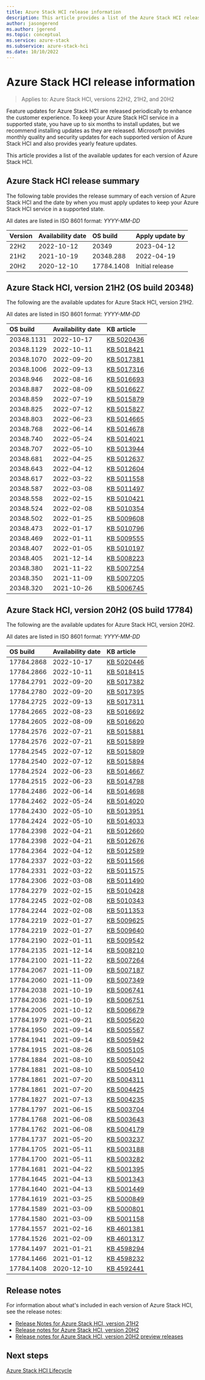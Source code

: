 ```yaml
---
title: Azure Stack HCI release information
description: This article provides a list of the Azure Stack HCI releases, including monthly updates, and corresponding OS builds.
author: jasongerend
ms.author: jgerend
ms.topic: conceptual
ms.service: azure-stack
ms.subservice: azure-stack-hci
ms.date: 10/10/2022
---
```


# Azure Stack HCI release information

> Applies to: Azure Stack HCI, versions 22H2, 21H2, and 20H2

Feature updates for Azure Stack HCI are released periodically to enhance the customer experience. To keep your Azure Stack HCI service in a supported state, you have up to six months to install updates, but we recommend installing updates as they are released. Microsoft provides monthly quality and security updates for each supported version of Azure Stack HCI and also provides yearly feature updates.

This article provides a list of the available updates for each version of Azure Stack HCI.  

## Azure Stack HCI release summary

The following table provides the release summary of each version of Azure Stack HCI and the date by when you must apply updates to keep your Azure Stack HCI service in a supported state.

All dates are listed in ISO 8601 format: *YYYY-MM-DD*

| **Version** | **Availability date** | **OS build**      | **Apply update by** |
|:------------|:----------------------|:------------------|:-------------------------|
| 22H2        | 2022-10-12            | 20349             | 2023-04-12               |
| 21H2        | 2021-10-19            | 20348.288         | 2022-04-19               |
| 20H2        | 2020-12-10            | 17784.1408        | Initial release          |

## Azure Stack HCI, version 21H2 (OS build 20348)

The following are the available updates for Azure Stack HCI, version 21H2.

All dates are listed in ISO 8601 format: *YYYY-MM-DD*

| **OS build** | **Availability date** | **KB article**                                           |
|:------------ |:----------------------|:---------------------------------------------------------|
| 20348.1131   | 2022-10-17            | [KB 5020436](https://support.microsoft.com/topic/c83f50da-9017-4755-93fe-00ddf27147da)  |
| 20348.1129   | 2022-10-11            | [KB 5018421](https://support.microsoft.com/topic/5173f8dc-29de-48ad-9763-9239f5257d62)  |
| 20348.1070   | 2022-09-20            | [KB 5017381](https://support.microsoft.com/topic/b58ee96f-7ddb-4cfe-870e-5047cf2dd52d)  |
| 20348.1006   | 2022-09-13            | [KB 5017316](https://support.microsoft.com/topic/0f0e00f9-a27c-496d-81b7-aa3b3bb010bc)  |
| 20348.946    | 2022-08-16            | [KB 5016693](https://support.microsoft.com/topic/9fe39a88-2ed4-489f-a729-3aeae9124690)  |
| 20348.887    | 2022-08-09            | [KB 5016627](https://support.microsoft.com/topic/e2aa1ec8-4d65-42f2-b8c9-926fe733f782)  |
| 20348.859    | 2022-07-19            | [KB 5015879](https://support.microsoft.com/topic/53c96b35-2a45-46a4-9b1b-b17faf5ee31b)  |
| 20348.825    | 2022-07-12            | [KB 5015827](https://support.microsoft.com/topic/959c973f-0cba-44cc-92f9-1aa4476d1ea1)  |
| 20348.803    | 2022-06-23            | [KB 5014665](https://support.microsoft.com/topic/108cb23c-8e38-4eb4-974a-b5a30d4bc0c4)  |
| 20348.768    | 2022-06-14            | [KB 5014678](https://support.microsoft.com/topic/16ee172a-6f0c-4863-93c1-d5c97bad9efd)  |
| 20348.740    | 2022-05-24            | [KB 5014021](https://support.microsoft.com/topic/b2e22509-31af-4efe-a9a8-1af0256541e5)  |
| 20348.707    | 2022-05-10            | [KB 5013944](https://support.microsoft.com/topic/73df007f-f353-421a-8f1d-2cf067243040)  |
| 20348.681    | 2022-04-25            | [KB 5012637](https://support.microsoft.com/topic/5bd3942b-6e47-42b2-a4bd-f442c2f3a01b)  |
| 20348.643    | 2022-04-12            | [KB 5012604](https://support.microsoft.com/topic/090da9ce-1c1d-452b-a410-2b02e583a287)  |
| 20348.617    | 2022-03-22            | [KB 5011558](https://support.microsoft.com/topic/4142756d-672b-4aac-b696-1b4e44d55c7c)  |
| 20348.587    | 2022-03-08            | [KB 5011497](https://support.microsoft.com/topic/7d03d4b7-992d-4044-acf0-1ee1a86fc5f5)  |
| 20348.558    | 2022-02-15            | [KB 5010421](https://support.microsoft.com/topic/d2772c05-e070-46fd-bd4a-b203b14fee78)  |
| 20348.524    | 2022-02-08            | [KB 5010354](https://support.microsoft.com/topic/bc5de80a-8b86-4828-b10f-a4e81dbae329)  |
| 20348.502    | 2022-01-25            | [KB 5009608](https://support.microsoft.com/topic/0cc9713f-4fd6-4e2b-a39e-852db67c1958)  |
| 20348.473    | 2022-01-17            | [KB 5010796](https://support.microsoft.com/topic/e79a633f-e876-4268-a21e-de6a9ca52da7)  |
| 20348.469    | 2022-01-11            | [KB 5009555](https://support.microsoft.com/topic/6064a83d-dc47-48a3-af78-d83f6d54f21a)  |
| 20348.407    | 2022-01-05            | [KB 5010197](https://support.microsoft.com/topic/1ecad3b4-fc07-4b0b-a13f-f3d6a9a610ca)  |
| 20348.405    | 2021-12-14            | [KB 5008223](https://support.microsoft.com/topic/9bfc69ea-cd28-4e5d-95c5-934d67d48ee1)  |
| 20348.380    | 2021-11-22            | [KB 5007254](https://support.microsoft.com/topic/98eb640f-81f6-4317-b965-100428db037f)  |
| 20348.350    | 2021-11-09            | [KB 5007205](https://support.microsoft.com/topic/a54d80e0-b1af-493e-9981-d4597a166119)  |
| 20348.320    | 2021-10-26            | [KB 5006745](https://support.microsoft.com/topic/572c595a-aff6-4976-a961-07aafb257973)  |

## Azure Stack HCI, version 20H2 (OS build 17784)

The following are the available updates for Azure Stack HCI, version 20H2.

All dates are listed in ISO 8601 format: *YYYY-MM-DD*

| **OS build** | **Availability date** | **KB article**                                           |
|:------------ |:----------------------|:---------------------------------------------------------|
| 17784.2868  | 2022-10-17            | [KB 5020446](https://support.microsoft.com/topic/a41ef2b1-823f-4453-b0e8-1029d7d95f74) |
| 17784.2866  | 2022-10-11            | [KB 5018415](https://support.microsoft.com/topic/e4f8c98f-bee4-4641-b2aa-a51995d2e6d1) |
| 17784.2791  | 2022-09-20            | [KB 5017382](https://support.microsoft.com/topic/fe9ea9f6-c708-4d3f-9556-c8712d822e18) |
| 17784.2780  | 2022-09-20            | [KB 5017395](https://support.microsoft.com/topic/9647a394-bc3d-4a53-888d-e6c1a54063d2) |
| 17784.2725  | 2022-09-13            | [KB 5017311](https://support.microsoft.com/topic/656a9caf-d9ba-470b-a85c-571bb5222413) |
| 17784.2665  | 2022-08-23            | [KB 5016692](https://support.microsoft.com/topic/ef9e9ca6-d96e-4c71-961b-9c067a3ea118) |
| 17784.2605  | 2022-08-09            | [KB 5016620](https://support.microsoft.com/topic/477546cd-4c9b-4ae4-a565-95f821f9e118) |
| 17784.2576  | 2022-07-21            | [KB 5015881](https://support.microsoft.com/topic/69527982-384a-4ece-bd67-823a9b381de4) |
| 17784.2576  |2022-07-21             | [KB 5015899](https://support.microsoft.com/topic/062f389d-c1ab-4048-bcb1-7a91a1d1a59e) |
| 17784.2545  | 2022-07-12            | [KB 5015809](https://support.microsoft.com/topic/17737412-0a84-45ec-94f8-f909c9c9b73d) |
| 17784.2540  |2022-07-12             | [KB 5015894](https://support.microsoft.com/topic/abc947dc-6f0f-4864-9b7c-2607cc219b99) |
| 17784.2524  | 2022-06-23            | [KB 5014667](https://support.microsoft.com/topic/626280c0-925f-42ea-8585-e4de91c4e4f1) |
| 17784.2515  |2022-06-23             | [KB 5014798](https://support.microsoft.com/topic/0ee8d72b-a9b6-45c1-95f7-549e71358c76) |
| 17784.2486  | 2022-06-14            | [KB 5014698](https://support.microsoft.com/topic/555e3cc3-74ee-4774-8473-864d513af14c) |
| 17784.2462  | 2022-05-24            | [KB 5014020](https://support.microsoft.com/topic/e530a977-a31b-46c5-b47e-7dc963b8e12f) |
| 17784.2430  | 2022-05-10            | [KB 5013951](https://support.microsoft.com/topic/498b9df8-b7fc-4eda-8962-c8a24ad97059) |
| 17784.2424  | 2022-05-10            | [KB 5014033](https://support.microsoft.com/topic/e8f5e8e8-fafa-4aad-a414-249d49736791) |
| 17784.2398  | 2022-04-21            | [KB 5012660](https://support.microsoft.com/topic/b1c9150d-1bf1-4b74-aaf4-b516443c9ee6) |
| 17784.2398  | 2022-04-21            | [KB 5012676](https://support.microsoft.com/topic/7012b919-15e8-4163-b83e-ab421f6ed200) |
| 17784.2364  | 2022-04-12            | [KB 5012589](https://support.microsoft.com/topic/692f319e-b971-4aed-a31c-2fffb1a86c27) |
| 17784.2337  | 2022-03-22            | [KB 5011566](https://support.microsoft.com/topic/e57ee571-744f-4f2f-9b3c-6c1e9c8f730e) |
| 17784.2331  | 2022-03-22            | [KB 5011575](https://support.microsoft.com/topic/37a2843a-37c3-4d13-b7b3-8ebbc276e2fd) |
| 17784.2306  | 2022-03-08            | [KB 5011490](https://support.microsoft.com/topic/a890805b-8bbe-448e-9a48-9f52fc11c558) |
| 17784.2279  | 2022-02-15            | [KB 5010428](https://support.microsoft.com/topic/1a4089f7-8451-4ac1-9401-daf4c7221f8d) |
| 17784.2245  | 2022-02-08            | [KB 5010343](https://support.microsoft.com/topic/d5e2eba2-3d87-438b-8727-5616d5624da9) |
| 17784.2244  | 2022-02-08            | [KB 5011353](https://support.microsoft.com/topic/c6f01bdb-8ea3-492d-af3b-7cc81d42fd6c) |
| 17784.2219  | 2022-01-27            | [KB 5009625](https://support.microsoft.com/topic/2fb9b68d-a9d7-4dbf-8ccc-c06ccbf205a1) |
| 17784.2219  | 2022-01-27            | [KB 5009640](https://support.microsoft.com/topic/fb88c925-f200-4788-9c10-03086657add4) |
| 17784.2190  | 2022-01-11            | [KB 5009542](https://support.microsoft.com/topic/03d9e2b0-a079-4c23-b780-58c608430682) |
| 17784.2135  | 2021-12-14            | [KB 5008210](https://support.microsoft.com/topic/95627012-444e-48b2-976e-75e0cd9f45d9) |
| 17784.2100  | 2021-11-22            | [KB 5007264](https://support.microsoft.com/topic/4b09984a-e87b-4dea-91a0-7137f1d1e952) |
| 17784.2067  | 2021-11-09            | [KB 5007187](https://support.microsoft.com/topic/november-09-2021-security-update-kb5007187-94e2ce51-339e-4802-8a35-561c9a384e99) |
| 17784.2060   | 2021-11-09           | [KB 5007349](https://support.microsoft.com/topic/november-09-2021-servicing-stack-update-kb5007349-c080ffd6-7f9f-4e44-abce-da0e58927ee2) |
| 17784.2038   | 2021-10-19           | [KB 5006741](https://support.microsoft.com/topic/october-19-2021-preview-update-kb5006741-cb2e6fc3-e92d-4168-b1ce-186443c2510a) |
| 17784.2036   | 2021-10-19           | [KB 5006751](https://support.microsoft.com/topic/october-19-2021-servicing-stack-update-kb5006751-349c013e-959d-42bc-90c5-cac95ebfbec5) |
| 17784.2005   | 2021-10-12           | [KB 5006679](https://support.microsoft.com/topic/october-12-2021-security-update-kb5006679-4d659940-f2f6-4737-b6ee-066f30ec3158) |
| 17784.1979   | 2021-09-21           | [KB 5005620](https://support.microsoft.com/topic/september-21-2021-preview-update-kb5005620-142e239e-4f10-43f1-a37c-dab3cfec02ca) |
| 17784.1950   | 2021-09-14           | [KB 5005567](https://support.microsoft.com/topic/september-14-2021-security-update-kb5005567-a7292cdd-28ee-444c-8f97-a6111e141c23) |
| 17784.1941   | 2021-09-14           | [KB 5005942](https://support.microsoft.com/topic/september-14-2021-servicing-stack-update-kb5005942-b72ef59e-c408-40d5-a218-1d87a72704a9) |
| 17784.1915   | 2021-08-26           | [KB 5005105](https://support.microsoft.com/topic/august-26-2021-preview-update-kb5005105-e3dd4e23-36d9-4955-beb8-2ce514f1af93) |
| 17784.1884   | 2021-08-10           | [KB 5005042](https://support.microsoft.com/topic/august-10-2021-security-update-kb5005042-daf295df-5e7a-4ce8-b595-602a180e6f26) |
| 17784.1881   | 2021-08-10           | [KB 5005410](https://support.microsoft.com/topic/august-10-2021-servicing-stack-update-kb5005410-44eefac5-b8d3-41ec-b2dc-e80fb237edd9) |
| 17784.1861   | 2021-07-20           | [KB 5004311](https://support.microsoft.com/topic/july-20-2021-preview-update-kb5004311-ec39e0d2-8bcb-4130-81d6-db90725a4fa5) |
| 17784.1861   | 2021-07-20           | [KB 5004425](https://support.microsoft.com/topic/july-20-2021-servicing-stack-update-kb5004425-d6e2e991-eaf0-48d1-a564-1c9324a20b3d) |
| 17784.1827   | 2021-07-13           | [KB 5004235](https://support.microsoft.com/topic/july-13-2021-security-update-kb5004235-91921472-fda2-4608-9211-5d22d04b4b1f) |
| 17784.1797   | 2021-06-15           | [KB 5003704](https://support.microsoft.com/topic/june-15-2021-preview-update-kb5003704-85aa4f17-c529-435c-ac10-5cf4d43dede0) |
| 17784.1768   | 2021-06-08           | [KB 5003643](https://support.microsoft.com/topic/june-08-2021-security-update-kb5003643-5a4dcf99-a4fa-4326-b971-6817bf683959) |
| 17784.1762   | 2021-06-08           | [KB 5004179](https://support.microsoft.com/topic/june-08-2021-servicing-stack-update-kb5004179-54882195-7583-45f3-a9da-520e4f8aa1db) |
| 17784.1737   | 2021-05-20           | [KB 5003237](https://support.microsoft.com/topic/may-18-2021-preview-update-kb5003237-0c870dc9-a599-4a69-b0d2-2e635c6c219c) |
| 17784.1705   | 2021-05-11           | [KB 5003188](https://support.microsoft.com/topic/may-11-2021-security-update-kb5003188-483561eb-1787-40eb-9e30-c3840b271b27) |
| 17784.1700   | 2021-05-11           | [KB 5003282](https://support.microsoft.com/topic/may-11-2021-servicing-stack-update-kb5003282-ffff52a9-29c1-483c-b62b-7e3dd09df7b2) |
| 17784.1681   | 2021-04-22           | [KB 5001395](https://support.microsoft.com/topic/april-22-2021-preview-update-kb5001395-bbe00965-16aa-402a-93ac-41402c940dd3) |
| 17784.1645   | 2021-04-13           | [KB 5001343](https://support.microsoft.com/topic/april-13-2021-security-update-kb5001343-98522cc2-0cba-4267-a845-bda1e56ac85b) |
| 17784.1640   | 2021-04-13           | [KB 5001449](https://support.microsoft.com/topic/april-13-2021-servicing-stack-update-kb5001449-4f68e71f-8c81-4943-99ec-edac4f95884a) |
| 17784.1619   | 2021-03-25           | [KB 5000849](https://support.microsoft.com/topic/march-16-2021-preview-update-kb5000849-3a1fd173-bf57-4194-83bd-d875624b13c6) |
| 17784.1589   | 2021-03-09           | [KB 5000801](https://support.microsoft.com/topic/march-9-2021-security-update-kb5000801-4f5cda2b-f074-4fa3-b1e2-882336da9951) |
| 17784.1580   | 2021-03-09           | [KB 5001158](https://support.microsoft.com/topic/march-9-2021-servicing-stack-update-kb5001158-209a0286-f6b2-41cb-8bfb-5d85deac8993) |
| 17784.1557   | 2021-02-16           | [KB 4601381](https://support.microsoft.com/topic/february-16-2021-preview-update-kb4601381-f6fd8531-1754-d9c7-559d-0158f8cafa28) |
| 17784.1526   | 2021-02-09           | [KB 4601317](https://support.microsoft.com/topic/february-9-2021-preview-update-kb4601317-3b0853af-ff64-4f7d-0c8b-49cb226c7ac2) |
| 17784.1497   | 2021-01-21           | [KB 4598294](https://support.microsoft.com/topic/january-21-2021-preview-update-kb4598294-cc405eaa-41e5-f8fb-cf3b-dd5357135f17) |
| 17784.1466   | 2021-01-12           | [KB 4598232](https://support.microsoft.com/help/4598232/january-12-2021-security-update-kb4598232) |
| 17784.1408   | 2020-12-10           | [KB 4592441](https://support.microsoft.com/topic/december-8-2020-security-update-kb4592441-81a1f99c-717f-7cd6-b9d4-76d88206634d) |

## Release notes

For information about what's included in each version of Azure Stack HCI, see the release notes:

- [Release Notes for Azure Stack HCI, version 21H2](https://support.microsoft.com/topic/release-notes-for-azure-stack-hci-version-21h2-5c5e6adf-e006-4a29-be22-f6faeff90173)
- [Release notes for Azure Stack HCI, version 20H2](https://support.microsoft.com/help/4595086/)
- [Release notes for Azure Stack HCI, version 20H2 preview releases](preview-release-notes.md)

## Next steps

[Azure Stack HCI Lifecycle](/lifecycle/products/azure-stack-hci)
